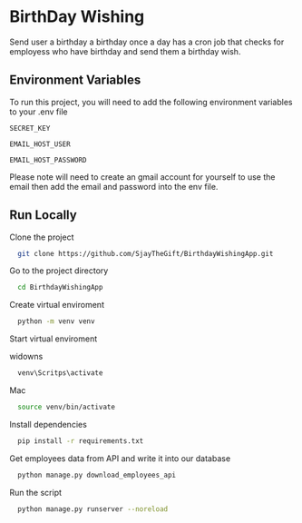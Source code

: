 
# BirthDay Wishing

Send user a birthday a birthday once a day has a cron job that checks
for employess who have birthday and send them a birthday wish.



## Environment Variables

To run this project, you will need to add the following environment variables to your .env file

`SECRET_KEY`

`EMAIL_HOST_USER`

`EMAIL_HOST_PASSWORD`

Please note will need to create an gmail account for yourself to use the email 
then add the email and password into the env file.




## Run Locally

Clone the project

```bash
  git clone https://github.com/SjayTheGift/BirthdayWishingApp.git
```

Go to the project directory

```bash
  cd BirthdayWishingApp
```

Create virtual enviroment

```bash
  python -m venv venv
```

Start virtual enviroment

widowns

```bash
  venv\Scritps\activate
```
Mac

```bash
  source venv/bin/activate
```

Install dependencies

```bash
  pip install -r requirements.txt
```

Get employees data from API and write it into our database

```bash
  python manage.py download_employees_api
```

Run the script

```bash
  python manage.py runserver --noreload
```

